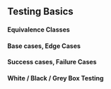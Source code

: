 ## Testing Basics


#### Equivalence Classes

#### Base cases, Edge Cases

#### Success cases, Failure Cases

#### White / Black / Grey Box Testing